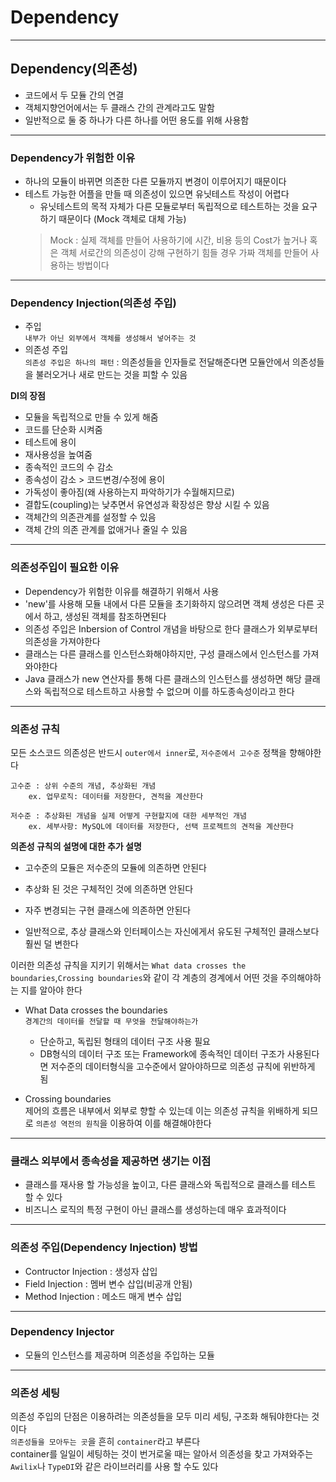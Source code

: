 # Dependency
---
## Dependency(의존성)
- 코드에서 두 모듈 간의 연결
- 객체지향언어에서는 두 클래스 간의 관계라고도 말함
- 일반적으로 둘 중 하나가 다른 하나를 어떤 용도를 위해 사용함
---
### Dependency가 위험한 이유
- 하나의 모듈이 바뀌면 의존한 다른 모듈까지 변경이 이루어지기 때문이다
- 테스트 가능한 어플을 만들 때 의존성이 있으면 유닛테스트 작성이 어렵다
    - 유닛테스트의 목적 자체가 다른 모듈로부터 독립적으로 테스트하는 것을 요구하기 때문이다 (Mock 객체로 대체 가능)
    > Mock : 실제 객체를 만들어 사용하기에 시간, 비용 등의 Cost가 높거나 혹은 객체 서로간의 의존성이 강해 구현하기 힘들 경우 가짜 객체를 만들어 사용하는 방법이다
---
### Dependency Injection(의존성 주입)
- 주입   
`내부가 아닌 외부에서 객체를 생성해서 넣어주는 것`
- 의존성 주입   
`의존성 주입은 하나의 패턴` : 의존성들을 인자들로 전달해준다면 모듈안에서 의존성들을 불러오거나 새로 만드는 것을 피할 수 있음

**DI의 장점**
- 모듈을 독립적으로 만들 수 있게 해줌
- 코드를 단순화 시켜줌
- 테스트에 용이
- 재사용성을 높여줌
- 종속적인 코드의 수 감소
- 종속성이 감소 > 코드변경/수정에 용이
- 가독성이 좋아짐(왜 사용하는지 파악하기가 수월해지므로)
- 결합도(coupling)는 낮추면서 유연성과 확장성은 향상 시킬 수 있음
- 객체간의 의존관계를 설정할 수 있음
- 객체 간의 의존 관계를 없애거나 줄일 수 있음
---
### 의존성주입이 필요한 이유
- Dependency가 위험한 이유를 해결하기 위해서 사용
- 'new'를 사용해 모듈 내에서 다른 모듈을 초기화하지 않으려면 객체 생성은 다른 곳에서 하고, 생성된 객체를 참조하면된다
- 의존성 주입은 Inbersion of Control 개념을 바탕으로 한다 클래스가 외부로부터 의존성을 가져야한다
- 클래스는 다른 클래스를 인스턴스화해야하지만, 구성 클래스에서 인스턴스를 가져와야한다
- Java 클래스가 new 연산자를 통해 다른 클래스의 인스턴스를 생성하면 해당 클래스와 독립적으로 테스트하고 사용할 수 없으며 이를 하도종속성이라고 한다
---
### 의존성 규칙
모든 소스코드 의존성은 반드시 `outer에서 inner`로, `저수준에서 고수준` 정책을 향해야한다
```
고수준 : 상위 수준의 개념, 추상화된 개념
    ex. 업무로직: 데이터를 저장한다, 견적을 계산한다

저수준 : 추상화된 개념을 실제 어떻게 구현할지에 대한 세부적인 개념
    ex. 세부사항: MySQL에 데이터를 저장한다, 선택 프로젝트의 견적을 계산한다
```

**의존성 규칙의 설명에 대한 추가 설명**
- 고수준의 모듈은 저수준의 모듈에 의존하면 안된다

- 추상화 된 것은 구체적인 것에 의존하면 안된다 

- 자주 변경되는 구현 클래스에 의존하면 안된다

- 일반적으로, 추상 클래스와 인터페이스는 자신에게서 유도된 구체적인 클래스보다 훨씬 덜 변한다

이러한 의존성 규칙을 지키기 위해서는 `What data crosses the boundaries`,`Crossing boundaries`와 같이 각 계층의 경계에서 어떤 것을 주의해야하는 지를 알아야 한다

- What Data crosses the boundaries   
`경계간의 데이터를 전달할 때 무엇을 전달해야하는가`
    - 단순하고, 독립된 형태의 데이터 구조 사용 필요
    - DB형식의 데이터 구조 또는 Framework에 종속적인 데이터 구조가 사용된다면 저수준의 데이터형식을 고수준에서 알아야하므로 의존성 규칙에 위반하게 됨

- Crossing boundaries   
제어의 흐름은 내부에서 외부로 향할 수 있는데 이는 의존성 규칙을 위배하게 되므로 `의존성 역전의 원칙`을 이용하여 이를 해결해야한다

---
### 클래스 외부에서 종속성을 제공하면 생기는 이점
- 클래스를 재사용 할 가능성을 높이고, 다른 클래스와 독립적으로 클래스를 테스트 할 수 있다
- 비즈니스 로직의 특정 구현이 아닌 클래스를 생성하는데 매우 효과적이다

---
### 의존성 주입(Dependency Injection) 방법
- Contructor Injection : 생성자 삽입
- Field Injection : 멤버 변수 삽입(비공개 안됨)
- Method Injection : 메소드 매게 변수 삽입

---
### Dependency Injector
- 모듈의 인스턴스를 제공하며 의존성을 주입하는 모듈

---
### 의존성 세팅
의존성 주입의 단점은 이용하려는 의존성들을 모두 미리 세팅, 구조화 해둬야한다는 것이다   
`의존성들을 모아두는 곳`을 흔히 `container`라고 부른다   
container를 일일이 세팅하는 것이 번거로울 때는 알아서 의존성을 찾고 가져와주는 `Awilix`나 `TypeDI`와 같은 라이브러리를 사용 할 수도 있다